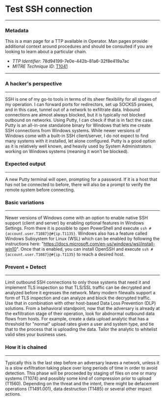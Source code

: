 
# Test SSH connection

---

### Metadata

This is a man page for a TTP available in Operator. Man pages provide additional context around procedures and should be consulted if you are looking to learn about a particular chain.

- *TTP Identifier*: 78d94199-7e0e-442b-81a6-32f8e419a7ac
- *MITRE Technique ID*: [T1041](https://attack.mitre.org/techniques/T1041/)

---

### A hacker's perspective

---

SSH is one of my go-to tools in terms of its sheer flexibility for all stages of my operation. I can forward ports for redirectors, set up SOCKS5 proxies, and in this case, tunnel out of a network to exfiltrate data. Inbound connections are almost always blocked, but it is typically not blocked outbound on networks. Using Putty, I can check if that is in fact the case. Putty is an all-in-one standalone binary for Windows that lets me create SSH connections from Windows systems. While newer versions of Windows come with a built-in SSH client/server, I do not expect to find many systems with it installed, let alone configured. Putty is a good option as it is relatively well known, and heavily used by System Administrators working on Windows systems (meaning it won't be blocked). 

### Expected output

---

A new Putty terminal will open, prompting for a password. If it is a host that has not be connected to before, there will also be a prompt to verify the remote system before connecting. 

### Basic variations

---

Newer versions of Windows come with an option to enable native SSH support (client and server) by enabling optional features in Windows Settings. From there it is possible to open PowerShell and execute `ssh #{account.user.T1087}@#{ip.T1135}`. Windows also has a feature called Windows Subsystem for Linux (WSL) which can be enabled by following the instructions here: "https://docs.microsoft.com/en-us/windows/wsl/install-win10".  Once that is enabled, you can install OpenSSH and execute `ssh #{account.user.T1087}@#{ip.T1135}` to reach a desired host. 

### Prevent + Detect

---

Limit outbound SSH connections to only those systems that need it and implement TLS inspection so that TLS/SSL traffic can be decrypted and analyzed before it egresses the network. Many modern filewalls support a form of TLS inspection and can analyze and block the decrypted traffic. Use that in combination with other host-based Data Loss Prevention (DLP) solutions. From a behavioral standpoint, now that the adversary is already at the exfiltration stage of their operation, look for abdnormal outbound data flows from hosts. For example, create a data upload analytic that has a threshold for "normal" upload rates given a user and system type, and tie that to the process that is uploading the data. Tailor the analytic to whitelist valid sites your business uses. 

### How it is chained

---

Typically this is the last step before an adversary leaves a network, unless it is a slow exfiltration taking place over long periods of time in order to avoid detection. This phase will be proceeded by staging of files on one or many systems (T1074) and possibly some kind of compression prior to upload (T1560). Depending on the threat and the intent, there might be defacement operations (T1491.001), data destruction (T1485) or several other impact actions. 
